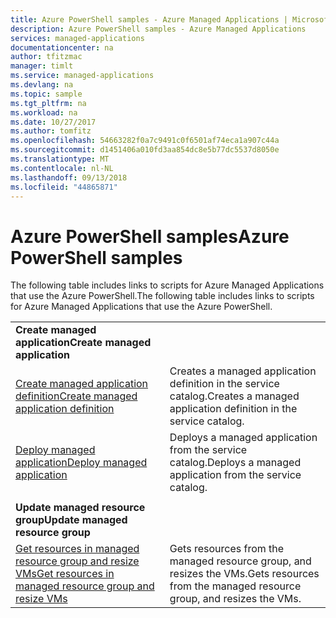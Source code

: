 ```yaml
---
title: Azure PowerShell samples - Azure Managed Applications | Microsoft Docs
description: Azure PowerShell samples - Azure Managed Applications
services: managed-applications
documentationcenter: na
author: tfitzmac
manager: timlt
ms.service: managed-applications
ms.devlang: na
ms.topic: sample
ms.tgt_pltfrm: na
ms.workload: na
ms.date: 10/27/2017
ms.author: tomfitz
ms.openlocfilehash: 54663282f0a7c9491c0f6501af74eca1a907c44a
ms.sourcegitcommit: d1451406a010fd3aa854dc8e5b77dc5537d8050e
ms.translationtype: MT
ms.contentlocale: nl-NL
ms.lasthandoff: 09/13/2018
ms.locfileid: "44865871"
---
```

# <a name="azure-powershell-samples"></a><span data-ttu-id="f5996-103">Azure PowerShell samples</span><span class="sxs-lookup"><span data-stu-id="f5996-103">Azure PowerShell samples</span></span>

<span data-ttu-id="f5996-104">The following table includes links to scripts for Azure Managed Applications that use the Azure PowerShell.</span><span class="sxs-lookup"><span data-stu-id="f5996-104">The following table includes links to scripts for Azure Managed Applications that use the Azure PowerShell.</span></span>

| | |
|-|-|
|<span data-ttu-id="f5996-105">**Create managed application**</span><span class="sxs-lookup"><span data-stu-id="f5996-105">**Create managed application**</span></span>||
| [<span data-ttu-id="f5996-106">Create managed application definition</span><span class="sxs-lookup"><span data-stu-id="f5996-106">Create managed application definition</span></span>](scripts/managed-application-powershell-sample-create-definition.md) | <span data-ttu-id="f5996-107">Creates a managed application definition in the service catalog.</span><span class="sxs-lookup"><span data-stu-id="f5996-107">Creates a managed application definition in the service catalog.</span></span>  |
| [<span data-ttu-id="f5996-108">Deploy managed application</span><span class="sxs-lookup"><span data-stu-id="f5996-108">Deploy managed application</span></span>](scripts/managed-application-poweshell-sample-create-application.md) | <span data-ttu-id="f5996-109">Deploys a managed application from the service catalog.</span><span class="sxs-lookup"><span data-stu-id="f5996-109">Deploys a managed application from the service catalog.</span></span>  |
| | |
|<span data-ttu-id="f5996-110">**Update managed resource group**</span><span class="sxs-lookup"><span data-stu-id="f5996-110">**Update managed resource group**</span></span>||
| [<span data-ttu-id="f5996-111">Get resources in managed resource group and resize VMs</span><span class="sxs-lookup"><span data-stu-id="f5996-111">Get resources in managed resource group and resize VMs</span></span>](scripts/managed-application-powershell-sample-get-managed-group-resize-vm.md) | <span data-ttu-id="f5996-112">Gets resources from the managed resource group, and resizes the VMs.</span><span class="sxs-lookup"><span data-stu-id="f5996-112">Gets resources from the managed resource group, and resizes the VMs.</span></span> |
